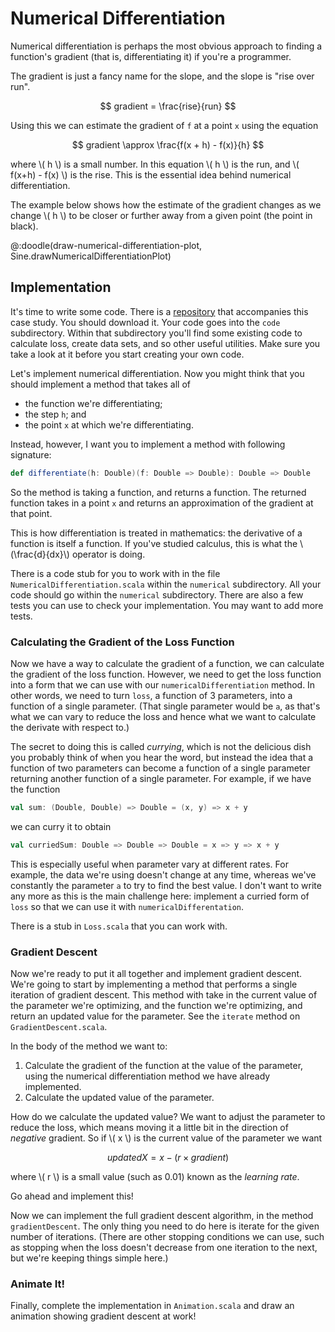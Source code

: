 # Numerical Differentiation

Numerical differentiation is perhaps the most obvious approach to finding a function's gradient (that is, differentiating it) if you're a programmer.

The gradient is just a fancy name for the slope, and the slope is "rise over run".

$$ gradient = \frac{rise}{run} $$

Using this we can estimate the gradient of `f` at a point `x` using the equation

$$ gradient \approx \frac{f(x + h) - f(x)}{h} $$

where \\( h \\) is a small number. In this equation \\( h \\) is the run, and \\( f(x+h) - f(x) \\) is the rise. This is the essential idea behind numerical differentiation.

The example below shows how the estimate of the gradient changes as we change \\( h \\) to be closer or further away from a given point (the point in black).

@:doodle(draw-numerical-differentiation-plot, Sine.drawNumericalDifferentiationPlot)


## Implementation

It's time to write some code. There is a [repository](https://github.com/creativescala/case-study-gradient-descent) that accompanies this case study. You should download it. Your code goes into the `code` subdirectory. Within that subdirectory you'll find some existing code to calculate loss, create data sets, and so other useful utilities. Make sure you take a look at it before you start creating your own code.

Let's implement numerical differentiation. Now you might think that you should implement a method that takes all of

- the function we're differentiating;
- the step `h`; and
- the point `x` at which we're differentiating.

Instead, however, I want you to implement a method with following signature:

```scala
def differentiate(h: Double)(f: Double => Double): Double => Double
```

So the method is taking a function, and returns a function. The returned function takes in a point `x` and returns an approximation of the gradient at that point.

This is how differentiation is treated in mathematics: the derivative of a function is itself a function. If you've studied calculus, this is what the \\(\frac{d}{dx}\\) operator is doing.

There is a code stub for you to work with in the file `NumericalDifferentiation.scala` within the `numerical` subdirectory. All your code should go within the `numerical` subdirectory. There are also a few tests you can use to check your implementation. You may want to add more tests.


### Calculating the Gradient of the Loss Function

Now we have a way to calculate the gradient of a function, we can calculate the gradient of the loss function. However, we need to get the loss function into a form that we can use with our `numericalDifferentiation` method. In other words, we need to turn `loss`, a function of 3 parameters, into a function of a single parameter. (That single parameter would be `a`, as that's what we can vary to reduce the loss and hence what we want to calculate the derivate with respect to.)

The secret to doing this is called *currying*, which is not the delicious dish you probably think of when you hear the word, but instead the idea that a function of two parameters can become a function of a single parameter returning another function of a single parameter. For example, if we have the function

```scala
val sum: (Double, Double) => Double = (x, y) => x + y
```

we can curry it to obtain

```scala
val curriedSum: Double => Double => Double = x => y => x + y
```

This is especially useful when parameter vary at different rates. For example, the data we're using doesn't change at any time, whereas we've constantly the parameter `a` to try to find the best value. I don't want to write any more as this is the main challenge here: implement a curried form of `loss` so that we can use it with `numericalDifferentation`.

There is a stub in `Loss.scala` that you can work with.


### Gradient Descent

Now we're ready to put it all together and implement gradient descent. We're going to start by implementing a method that performs a single iteration of gradient descent. This method with take in the current value of the parameter we're optimizing, and the function we're optimizing, and return an updated value for the parameter. See the `iterate` method on `GradientDescent.scala`.

In the body of the method we want to:

1. Calculate the gradient of the function at the value of the parameter, using the numerical differentiation method we have already implemented.
2. Calculate the updated value of the parameter.

How do we calculate the updated value? We want to adjust the parameter to reduce the loss, which means moving it a little bit in the direction of *negative* gradient. So if \\( x \\) is the current value of the parameter we want

$$ updatedX = x - (r \times gradient) $$

where \\( r \\) is a small value (such as 0.01) known as the *learning rate*.

Go ahead and implement this!

Now we can implement the full gradient descent algorithm, in the method `gradientDescent`. The only thing you need to do here is iterate for the given number of iterations. (There are other stopping conditions we can use, such as stopping when the loss doesn't decrease from one iteration to the next, but we're keeping things simple here.)


### Animate It!

Finally, complete the implementation in `Animation.scala` and draw an animation showing gradient descent at work!
